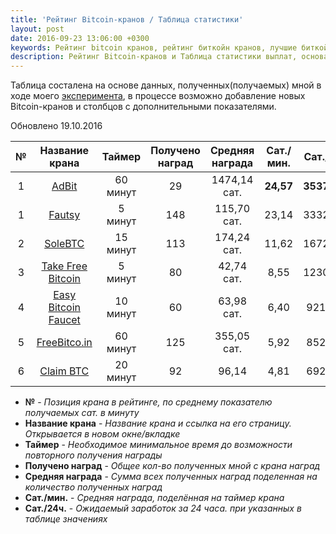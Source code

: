```yaml
---
title: 'Рейтинг Bitcoin-кранов / Таблица статистики'
layout: post
date: 2016-09-23 13:06:00 +0300
keywords: Рейтинг bitcoin кранов, рейтинг биткойн кранов, лучшие биткойн краны, лучшие bitcoin краны, список биткойн кранов, список bitcoin кранов, статистика биткойн кранов, статистика bitcoin кранов, самые жирные биткойн краны, самые жирные bitcoin краны,
description: Рейтинг Bitcoin-кранов и Таблица статистики выплат, основанная на личном опыте и подсчёте полученных/собранных данных/показателей.
---
```


Таблица состалена на основе данных, полученных(получаемых) мной в ходе моего [эксперимента](/about/), 
в процессе возможно добавление новых Bitcoin-кранов и столбцов с дополнительными показателями.

<p class="date-update">Обновлено 19.10.2016</p>

№|Название крана|Таймер|Получено наград|Средняя награда|Сат./мин.|Сат./24ч.|
:-:|:-:|:-:|:-:|:-:|:-:|:-:
1|<a rel="nofollow" target="_blank" href="https://adbit.co/?r=FOJnM9BTOK5XhquYQunxuPN4cFrNiL">AdBit</a>|60 минут|29|1474,14 сат.|**24,57**|**35379,31**|
1|<a rel="nofollow" target="_blank" href="http://www.fautsy.com/?r=37G5khNvNK6WCDjW6TPK98opJBXaBfAcaU">Fautsy</a>|5 минут|148|115,70 сат.|23,14|33320,43|
2|<a rel="nofollow" target="_blank" href="http://solebtc.com/register?referer_id=110344">SoleBTC</a>|15 минут|113|174,24 сат.|11,62|16726,94|
3|<a rel="nofollow" target="_blank" href="http://takefreebitcoin.com/?r=c979354f58">Take Free Bitcoin</a>|5 минут|80|42,74 сат.|8,55|12308,40|
4|<a rel="nofollow" target="_blank" href="http://easybitcoinfaucet.com/?r=ca64ec19ce">Easy Bitcoin Faucet</a>|10 минут|60|63,98 сат.|6,40|9213,60|
5|<a rel="nofollow" target="_blank" href="http://freebitco.in/?r=3100894">FreeBitco.in</a>|60 минут|125|355,05 сат.|5,92|8521,15|
6|<a rel="nofollow" target="_blank" href="http://claimbtc.com/?r=32ac1830f9">Claim BTC</a>|20 минут|92|96,14|4,81|6922,17|

* **№** - *Позиция крана в рейтинге, по среднему показателю получаемых сат. в минуту*  
* **Название крана** - *Название крана и ссылка на его страницу. Открывается в новом окне/вкладке*  
* **Таймер** - *Необходимое минимальное время до возможности повторного получения награды*  
* **Получено наград** - *Общее кол-во полученных мной с крана наград*  
* **Средняя награда** - *Сумма всех полученных наград поделенная на количество полученных наград*
* **Сат./мин.** - *Средняя награда, поделённая на таймер крана*  
* **Сат./24ч.** - *Ожидаемый заработок за 24 часа. при указанных в таблице значениях*  

